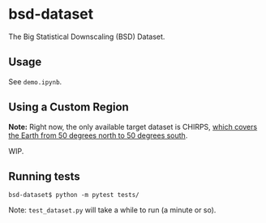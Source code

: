 # bsd-dataset

The Big Statistical Downscaling (BSD) Dataset.

## Usage

See `demo.ipynb`.

## Using a Custom Region

**Note:** Right now, the only available target dataset is CHIRPS, [which covers the Earth from 50 degrees north to 50 degrees south](https://wiki.chc.ucsb.edu/CHIRPS_FAQ#What_are_the_spatial_domain_available_for_CHIRPS.3F).

WIP.

## Running tests

```shell
bsd-dataset$ python -m pytest tests/
```

Note: `test_dataset.py` will take a while to run (a minute or so).